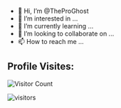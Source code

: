 - 👋 Hi, I’m @TheProGhost
- 👀 I’m interested in ...
- 🌱 I’m currently learning ...
- 💞️ I’m looking to collaborate on ...
- 📫 How to reach me ...

<!---
Pro-Baby/Pro-Baby is a ✨ special ✨ repository because its `README.md` (this file) appears on your GitHub profile.
You can click the Preview link to take a look at your changes.
--->

## Profile Visites: 
![Visitor Count](https://profile-counter.glitch.me/TheProGhost/count.svg)


![visitors](https://visitor-badge.laobi.icu/badge?page_id=TheProGhost.TheProGhost)
